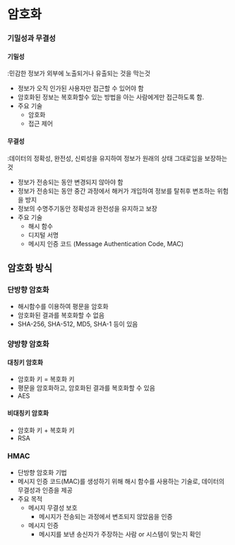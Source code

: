 # 암호화

### 기밀성과 무결성
#### 기밀성
:민감한 정보가 외부에 노출되거나 유출되는 것을 막는것
- 정보가 오직 인가된 사용자만 접근할 수 있어야 함
- 암호화된 정보는 복호화할수 있는 방법을 아는 사람에게만 접근하도록 함.
- 주요 기술
    - 암호화
    - 접근 제어

#### 무결성
:데이터의 정확성, 완전성, 신뢰성을 유지하여 정보가 원래의 상태 그대로임을 보장하는 것
- 정보가 전송되는 동안 변경되지 않아야 함
- 정보가 전송되는 동안 중간 과정에서 해커가 개입하여 정보를 탈취후 변조하는 위험을 방지
- 정보의 수명주기동안 정확성과 완전성을 유지하고 보장
- 주요 기술
  - 해시 함수
  - 디지털 서명
  - 메시지 인증 코드 (Message Authentication Code, MAC)

## 암호화 방식

### 단방향 암호화 
- 해시함수를 이용하여 평문을 암호화
- 암호화된 결과를 복호화할 수 없음
- SHA-256, SHA-512, MD5, SHA-1 등이 있음

### 양방향 암호화
#### 대칭키 암호화
- 암호화 키 = 복호화 키
- 평문을 암호화하고, 암호화된 결과를 복호화할 수 있음
- AES 

#### 비대칭키 암호화
- 암호화 키 + 복호화 키
- RSA

### HMAC
- 단방향 암호화 기법
- 메시지 인증 코드(MAC)를 생성하기 위해 해시 함수를 사용하는 기술로, 데이터의 무결성과 인증을 제공
- 주요 목적
  - 메시지 무결성 보호
    - 메시지가 전송되는 과정에서 변조되지 않았음을 인증
  - 메시지 인증
    - 메시지를 보낸 송신자가 주장하는 사람 or 시스템이 맞는지 확인